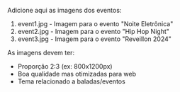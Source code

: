Adicione aqui as imagens dos eventos:

1. event1.jpg - Imagem para o evento "Noite Eletrônica"
2. event2.jpg - Imagem para o evento "Hip Hop Night"
3. event3.jpg - Imagem para o evento "Reveillon 2024"

As imagens devem ter:
- Proporção 2:3 (ex: 800x1200px)
- Boa qualidade mas otimizadas para web
- Tema relacionado a baladas/eventos
